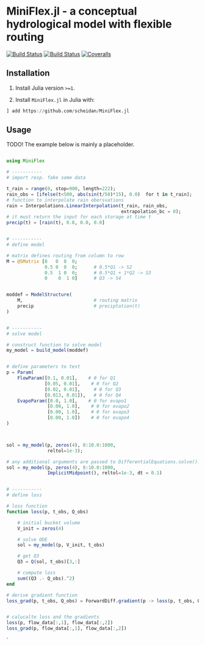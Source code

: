 # MiniFlex.jl - a conceptual hydrological model with flexible routing

[![Build Status](https://travis-ci.com/scheidan/MiniFlex.jl.svg?branch=master)](https://travis-ci.com/scheidan/MiniFlex.jl)
[![Build Status](https://ci.appveyor.com/api/projects/status/github/scheidan/MiniFlex.jl?svg=true)](https://ci.appveyor.com/project/scheidan/MiniFlex-jl)
[![Coveralls](https://coveralls.io/repos/github/scheidan/MiniFlex.jl/badge.svg?branch=master)](https://coveralls.io/github/scheidan/MiniFlex.jl?branch=master)


## Installation

1. Install Julia version `>=1`.

2. Install `MiniFlex.jl` in Julia with:
```Julia
] add https://github.com/scheidan/MiniFlex.jl

```


## Usage

TODO!
The example below is mainly a placeholder.

``` julia

using MiniFlex

# -----------
# import resp. fake some data

t_rain = range(0, stop=900, length=222);
rain_obs = [ifelse(t<500, abs(sin(t/50)*15), 0.0)  for t in t_rain];
# function to interpolate rain obersvations
rain = Interpolations.LinearInterpolation(t_rain, rain_obs,
                                          extrapolation_bc = 0);
# it must return the input for each storage at time t
precip(t) = [rain(t), 0.0, 0.0, 0.0]


# -----------
# define model

# matrix defines routing from column to row
M = @SMatrix [0   0  0  0;
              0.5 0  0  0;      # 0.5*Q1 -> S2
              0.5  1 0  0;      # 0.5*Q1 + 1*Q2 -> S3
              0    0  1 0]      # Q3 -> S4


moddef = ModelStructure(
    M,                          # routing matrix
    precip                      # preciptation(t)
)


# -----------
# solve model

# construct function to solve model
my_model = build_model(moddef)


# define parameters to test
p = Param(
    FlowParam([0.1, 0.01],    # θ for Q1
              [0.05, 0.01],    # θ for Q2
              [0.02, 0.01],     # θ for Q3
              [0.013, 0.01]),   # θ for Q4
    EvapoParam([0.0, 1.0],    # θ for evapo1
               [0.00, 1.0],    # θ for evapo2
               [0.00, 1.0],    # θ for evapo3
               [0.00, 1.0])    # θ for evapo4
)



sol = my_model(p, zeros(4), 0:10.0:1000,
               reltol=1e-3);

# any additional arguments are passed to DifferentialEquations.solve(). E.g.
sol = my_model(p, zeros(4), 0:10.0:1000,
               ImplicitMidpoint(), reltol=1e-3, dt = 0.1)


# -----------
# define loss

# loss function
function loss(p, t_obs, Q_obs)

    # initial bucket volume
    V_init = zeros(4)

    # solve ODE
    sol = my_model(p, V_init, t_obs)

    # get Q3
    Q3 = Q(sol, t_obs)[3,:]

    # compute loss
    sum((Q3 .- Q_obs).^2)
end

# derive gradient function
loss_grad(p, t_obs, Q_obs) = ForwardDiff.gradient(p -> loss(p, t_obs, Q_obs), p)


# calucalte loss and the gradients
loss(p, flow_data[:,1], flow_data[:,2])
loss_grad(p, flow_data[:,1], flow_data[:,2])

```

`

